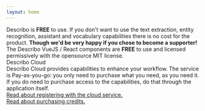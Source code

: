 ```yaml
---
layout: home
---
```


<div class="my-5 md:my-10 flex flex-col space-y-4">
    <div class="text-lg bg-blue-100 p-6  rounded-lg">
        Describo is <strong>FREE</strong> to use. If you don't want to use the text extraction, entity recognition,
        assistant and vocabulary capabilities there is no cost for the product. <b>Though we'd be very happy if you chose to become
        a supporter!</b>
    </div>
    <div class="text-lg bg-blue-100 p-6 rounded-lg">
        The Describo VueJS / React components are <strong>FREE</strong> to use and licensed permissively with the opensource MIT license.
    </div>
    <div class="text-2xl">
        Describo Cloud
    </div>
    <div>Describo Cloud provides capabilities to enhance your workflow. The service is
    Pay-as-you-go: you only need to purchase what you need, as you need it. If you do need to purchase
    access to the capabilities, do that through the application itself.
    </div>
    <div><a href="/docs/guide/register.html">Read about registering with the cloud service.</a></div>
    <div><a href="/docs/guide/purchase-credits.html">Read about purchasing credits.</a></div>
    <PricingComponent :display-only="true"/>
</div>

<FooterComponent class="mt-6"/>

<script setup>
    import PricingComponent from './vue-components/PricingComponent.vue'
</script>

